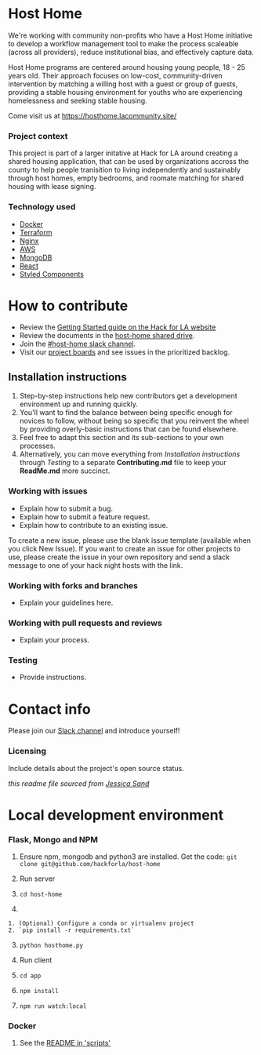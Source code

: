 # Host Home

We're working with community non-profits who have a Host Home initiative to develop a workflow management tool to make the process scaleable (across all providers), reduce institutional bias, and effectively capture data.

Host Home programs are centered around housing young people, 18 - 25 years old. Their approach focuses on low-cost, community-driven intervention by matching a willing host with a guest or group of guests, providing a stable housing environment for youths who are experiencing homelessness and seeking stable housing.  

Come visit us at https://hosthome.lacommunity.site/

### Project context

This project is part of a larger initative at Hack for LA around creating a shared housing application, that can be used by organizations accross the county to help people tranisition to living independently and sustainably through host homes, empty bedrooms, and roomate matching for shared housing with lease signing.

### Technology used

- [Docker](https://docs.docker.com/)
- [Terraform](https://www.terraform.io/docs/index.html)
- [Nginx](https://nginx.org/en/docs/)
- [AWS](https://docs.aws.amazon.com/)
- [MongoDB](https://docs.mongodb.com/)
- [React](https://reactjs.org/docs/getting-started.html)
- [Styled Components](https://styled-components.com/docs)



# How to contribute

- Review the [Getting Started guide on the Hack for LA website](https://github.com/hackforla/getting-started)
- Review the documents in the [host-home shared drive](https://drive.google.com/drive/u/0/folders/1ahxiD9rIsBtx0yAPlPcPaGw8zGrfHHm9).
- Join the [#host-home slack channel](https://hackforla.slack.com/archives/CRWUG7X0C).
- Visit our [project boards](https://github.com/hackforla/host-home-poc/projects) and see issues in the prioritized backlog.



## Installation instructions

1. Step-by-step instructions help new contributors get a development environment up and running quickly.
2. You'll want to find the balance between being specific enough for novices to follow, without being so specific that you reinvent the wheel by providing overly-basic instructions that can be found elsewhere.
3. Feel free to adapt this section and its sub-sections to your own processes.
4. Alternatively, you can move everything from *Installation instructions* through *Testing* to a separate **Contributing.md** file to keep your **ReadMe.md** more succinct.


### Working with issues

- Explain how to submit a bug.
- Explain how to submit a feature request.
- Explain how to contribute to an existing issue.

To create a new issue, please use the blank issue template (available when you click New Issue).  If you want to create an issue for other projects to use, please create the issue in your own repository and send a slack message to one of your hack night hosts with the link.


### Working with forks and branches

- Explain your guidelines here.


### Working with pull requests and reviews

- Explain your process.


### Testing

- Provide instructions.



# Contact info

Please join our [Slack channel](https://hackforla.slack.com/archives/CRWUG7X0C) and introduce yourself!


### Licensing

Include details about the project's open source status.

*this readme file sourced from [Jessica Sand](http://jessicasand.com/other-stuff/just-enough-docs/)*


# Local development environment

### Flask, Mongo and NPM

1. Ensure npm, mongodb and python3 are installed. Get the code:
`git clone git@github.com/hackforla/host-home`

2. Run server

  1. `cd host-home`

  2. 
    1. (Optional) Configure a conda or virtualenv project
    2. `pip install -r requirements.txt`
  3. `python hosthome.py`

3. Run client

  1. `cd app`
  2. `npm install`
  3. `npm run watch:local`

### Docker

  1. See the [README in 'scripts'](./scripts/README.md)
